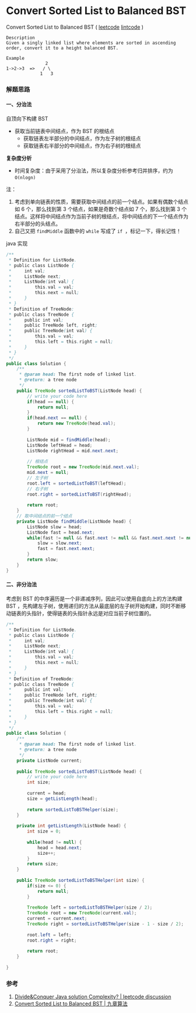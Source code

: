 #  Convert Sorted List to Balanced BST

 Convert Sorted List to Balanced BST ( [leetcode]() [lintcode](http://www.lintcode.com/en/problem/convert-sorted-list-to-balanced-bst/) )

```
Description
Given a singly linked list where elements are sorted in ascending order, convert it to a height balanced BST.

Example
               2
1->2->3  =>   / \
             1   3
```



### 解题思路

#### 一、分治法

自顶向下构建 BST 

- 获取当前链表中间结点，作为 BST 的根结点
  - 获取链表左半部分的中间结点，作为左子树的根结点
  - 获取链表右半部分的中间结点，作为右子树的根结点

**复杂度分析**

- 时间复杂度：由于采用了分治法，所以复杂度分析参考归并排序，约为 `O(nlogn)`



注：

1. 考虑到单向链表的性质，需要获取中间结点的前一个结点。如果有偶数个结点如 6 个，那么找到第 3 个结点，如果是奇数个结点如 7 个，那么找到第 3 个结点。这样将中间结点作为当前子树的根结点，将中间结点的下一个结点作为右半部分的头结点。
2. 自己又把 `findMiddle` 函数中的 `while` 写成了 `if `，标记一下，得长记性！

java 实现

```java
/**
 * Definition for ListNode.
 * public class ListNode {
 *     int val;
 *     ListNode next;
 *     ListNode(int val) {
 *         this.val = val;
 *         this.next = null;
 *     }
 * }
 * Definition of TreeNode:
 * public class TreeNode {
 *     public int val;
 *     public TreeNode left, right;
 *     public TreeNode(int val) {
 *         this.val = val;
 *         this.left = this.right = null;
 *     }
 * }
 */ 
public class Solution {
    /**
     * @param head: The first node of linked list.
     * @return: a tree node
     */
    public TreeNode sortedListToBST(ListNode head) {  
        // write your code here
        if(head == null) {
            return null;
        }
        if(head.next == null) {
            return new TreeNode(head.val);
        }
        
        ListNode mid = findMiddle(head);
        ListNode leftHead = head;
        ListNode rightHead = mid.next.next;
        
        // 根结点 
        TreeNode root = new TreeNode(mid.next.val);
        mid.next = null;
        // 左子树 
        root.left = sortedListToBST(leftHead);
        // 右子树
        root.right = sortedListToBST(rightHead);
        
        return root;
    }
    // 取中间结点的前一个结点
    private ListNode findMiddle(ListNode head) {
        ListNode slow = head;
        ListNode fast = head.next;
        while(fast != null && fast.next != null && fast.next.next != null) {
            slow = slow.next;
            fast = fast.next.next;
        }
        return slow;
    }
}

```



#### 二、非分治法

考虑到 BST 的中序遍历是一个非递减序列，因此可以使用自底向上的方法构建 BST ，先构建左子树，使用递归的方法从最底层的左子树开始构建，同时不断移动链表的头指针，使得链表的头指针永远是对应当前子树位置的。

```java
/**
 * Definition for ListNode.
 * public class ListNode {
 *     int val;
 *     ListNode next;
 *     ListNode(int val) {
 *         this.val = val;
 *         this.next = null;
 *     }
 * }
 * Definition of TreeNode:
 * public class TreeNode {
 *     public int val;
 *     public TreeNode left, right;
 *     public TreeNode(int val) {
 *         this.val = val;
 *         this.left = this.right = null;
 *     }
 * }
 */ 
public class Solution {
    /**
     * @param head: The first node of linked list.
     * @return: a tree node
     */
    private ListNode current;
    
    public TreeNode sortedListToBST(ListNode head) {  
        // write your code here
        int size;
        
        current = head;
        size = getListLength(head);
        
        return sortedListToBSTHelper(size);
    }
    
    private int getListLength(ListNode head) {
        int size = 0;
        
        while(head != null) {
            head = head.next;
            size++;
        }
        return size;
    }
    
    public TreeNode sortedListToBSTHelper(int size) {
        if(size <= 0) {
            return null;
        }
        
        TreeNode left = sortedListToBSTHelper(size / 2);
        TreeNode root = new TreeNode(current.val);
        current = current.next;
        TreeNode right = sortedListToBSTHelper(size - 1 - size / 2);
        
        root.left = left;
        root.right = right;
        
        return root;
    }
    
}

```





### 参考

1. [Divide&Conquer Java solution Complexity? | leetcode discussion](https://discuss.leetcode.com/topic/9560/divide-conquer-java-solution-complexity)
2. [Convert Sorted List to Balanced BST | 九章算法](http://www.jiuzhang.com/solutions/convert-sorted-list-to-binary-search-tree/)


